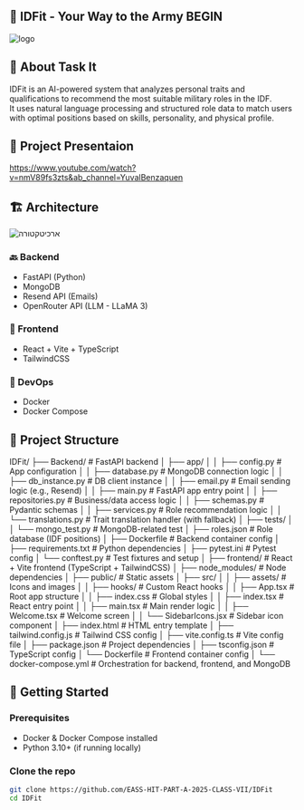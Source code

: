 ## 🚀 IDFit - Your Way to the Army BEGIN

![logo](https://github.com/user-attachments/assets/d4cb7426-6704-4372-b2dd-11922b5b7394)

## 🌟 About Task It
IDFit is an AI-powered system that analyzes personal traits and qualifications to recommend the most suitable military roles in the IDF.  
It uses natural language processing and structured role data to match users with optimal positions based on skills, personality, and physical profile.

## 🎥 Project Presentaion

https://www.youtube.com/watch?v=nmV89fs3zts&ab_channel=YuvalBenzaquen

## 🏗️ Architecture

![ארכיטקטורה](https://github.com/user-attachments/assets/1c03ddc8-e47b-4d55-ac7d-1c116464743d)

### 🔙 Backend
- FastAPI (Python)
- MongoDB
- Resend API (Emails)
- OpenRouter API (LLM - LLaMA 3)

### 🎨 Frontend
- React + Vite + TypeScript
- TailwindCSS

### 🐳 DevOps
- Docker
- Docker Compose

## 📁 Project Structure

IDFit/
├── Backend/                        # FastAPI backend
│   ├── app/
│   │   ├── config.py              # App configuration
│   │   ├── database.py            # MongoDB connection logic
│   │   ├── db_instance.py         # DB client instance
│   │   ├── email.py               # Email sending logic (e.g., Resend)
│   │   ├── main.py                # FastAPI app entry point
│   │   ├── repositories.py        # Business/data access logic
│   │   ├── schemas.py             # Pydantic schemas
│   │   ├── services.py            # Role recommendation logic
│   │   └── translations.py        # Trait translation handler (with fallback)
│   ├── tests/
│   │   └── mongo_test.py          # MongoDB-related test
│   ├── roles.json                 # Role database (IDF positions)
│   ├── Dockerfile                 # Backend container config
│   ├── requirements.txt           # Python dependencies
│   ├── pytest.ini                 # Pytest config
│   └── conftest.py                # Test fixtures and setup
│
├── frontend/                      # React + Vite frontend (TypeScript + TailwindCSS)
│   ├── node_modules/              # Node dependencies
│   ├── public/                    # Static assets
│   ├── src/
│   │   ├── assets/                # Icons and images
│   │   ├── hooks/                 # Custom React hooks
│   │   ├── App.tsx               # Root app structure
│   │   ├── index.css              # Global styles
│   │   ├── index.tsx             # React entry point
│   │   ├── main.tsx              # Main render logic
│   │   ├── Welcome.tsx           # Welcome screen
│   │   └── SidebarIcons.jsx      # Sidebar icon component
│   ├── index.html                 # HTML entry template
│   ├── tailwind.config.js        # Tailwind CSS config
│   ├── vite.config.ts            # Vite config file
│   ├── package.json              # Project dependencies
│   ├── tsconfig.json             # TypeScript config
│   └── Dockerfile                # Frontend container config
│
└── docker-compose.yml            # Orchestration for backend, frontend, and MongoDB

## 🚀 Getting Started

### Prerequisites
- Docker & Docker Compose installed
- Python 3.10+ (if running locally)

### Clone the repo
```bash
git clone https://github.com/EASS-HIT-PART-A-2025-CLASS-VII/IDFit
cd IDFit
